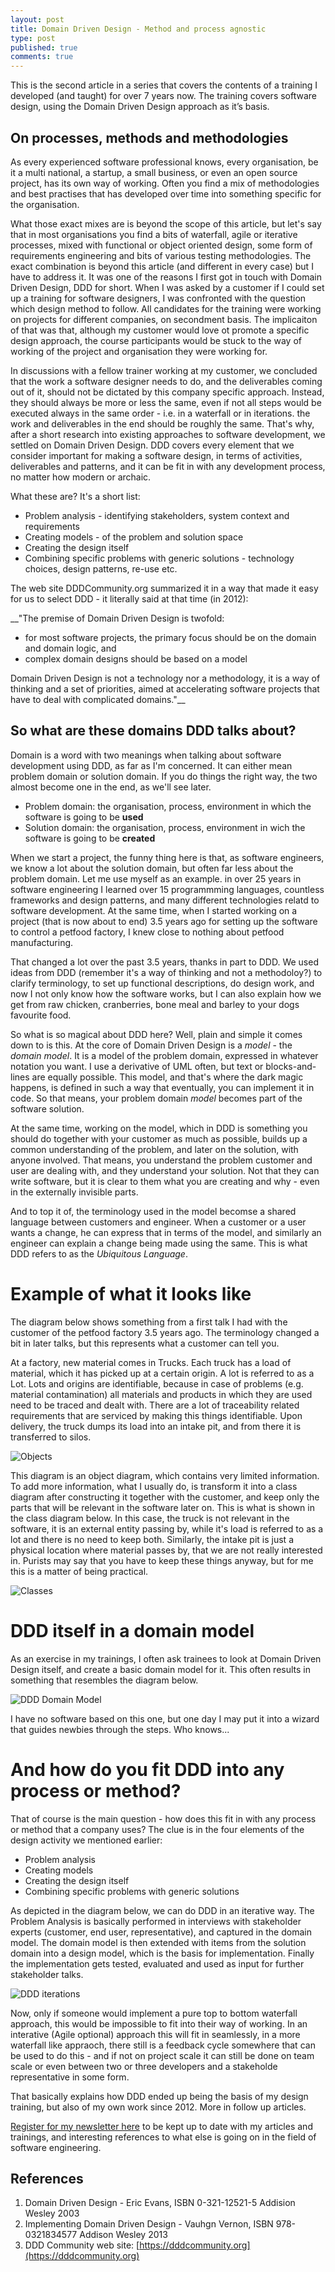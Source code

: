 ```yaml
---
layout: post
title: Domain Driven Design - Method and process agnostic
type: post
published: true
comments: true
---
```

This is the second article in a series that covers the contents of a training I developed (and taught) for over 7 years now. The training covers software design, using the Domain Driven Design approach as it’s basis.

## On processes, methods and methodologies
As every experienced software professional knows, every organisation, be it a multi national, a startup, a small business, or even an open source project, has its own way of working. Often you find a mix of methodologies and best practises that has developed over time into something specific for the organisation. 

What those exact mixes are is beyond the scope of this article, but let's say that in most organisations you find a bits of waterfall, agile or iterative processes, mixed with functional or object oriented design, some form of requirements engineering and bits of various testing methodologies. The exact combination is beyond this article (and different in every case) but I have to address it. It was one of the reasons I first got in touch with Domain Driven Design, DDD for short. When I was asked by a customer if I could set up a training for software designers, I was confronted with the question which design method to follow. All candidates for the training were working on projects for different companies, on secondment basis. The implicaiton of that was that, although my customer would love ot promote a specific design approach, the course participants would be stuck to the way of working of the project and organisation they were working for. 

In discussions with a fellow trainer working at my customer, we concluded that the work a software designer needs to do, and the deliverables coming out of it, should not be dictated by this company specific approach. Instead, they should always be more or less the same, even if not all steps would be executed always in the same order - i.e. in a waterfall or in iterations. the work and deliverables in the end should be roughly the same. That's why, after a short research into existing approaches to software development, we settled on Domain Driven Design. DDD covers every element that we consider important for making a software design, in terms of activities, deliverables and patterns, and it can be fit in with any development process, no matter how modern or archaic.

What these are? It's a short list:

* Problem analysis - identifying stakeholders, system context and requirements
* Creating models - of the problem and solution space
* Creating the design itself
* Combining specific problems with generic solutions - technology choices, design patterns, re-use etc.

The web site DDDCommunity.org summarized it in a way that made it easy for us to select DDD - it literally said at that time (in 2012):

 __"The premise of Domain Driven Design is twofold:
 * for most software projects, the primary focus should be on the domain and domain logic, and
* complex domain designs should be based on a model

Domain Driven Design is not a technology nor a methodology, it is a way of thinking and a set of priorities, aimed at accelerating software projects that have to deal with complicated domains."__

## So what are these domains DDD talks about?
Domain is a word with two meanings when talking about software development using DDD, as far as I'm concerned. It can either mean problem domain or solution domain. If you do things the right way, the two almost become one in the end, as we'll see later.

* Problem domain: the organisation, process, environment in which the software is going to be **used**
* Solution domain: the organisation, process, environment in wich the software is going to be **created**

When we start a project, the funny thing here is that, as software engineers, we know a lot about the solution domain, but often far less about the problem domain. 
Let me use myself as an example. in over 25 years in software engineering I learned over 15 programmming languages, countless frameworks and design patterns, and many different technologies relatd to software development. At the same time, when I started working on a project (that is now about to end) 3.5 years ago for setting up the software to control a petfood factory, I knew close to nothing about petfood manufacturing. 

That changed a lot over the past 3.5 years, thanks in part to DDD. We used ideas from DDD (remember it's a way of thinking and not a methodoloy?) to clarify terminology, to set up functional descriptions, do design work, and now I not only know how the software works, but I can also explain how we get from raw chicken, cranberries, bone meal and barley to your dogs favourite food.

So what is so magical about DDD here? Well, plain and simple it comes down to is this. At the core of Domain Driven Design is a *model* - the *domain model*. It is a model of the problem domain, expressed in whatever notation you want. I use a derivative of UML often, but text or blocks-and-lines are equally possible. This model, and that's where the dark magic happens, is defined in such a way that eventually, you can implement it in code. So that means, your problem domain *model* becomes part of the software solution.

At the same time, working on the model, which in DDD is something you should do together with your customer as much as possible, builds up a common understanding of the problem, and later on the solution, with anyone involved. That means, you understand the problem customer and user are dealing with, and they understand your solution. Not that they can write software, but it is clear to them what you are creating and why - even in the externally invisible parts.

And to top it of, the terminology used in the model becomse a shared language between customers and engineer. When a customer or a user wants a change, he can express that in terms of the model, and similarly an engineer can explain a change being made using the same. This is what DDD refers to as the *Ubiquitous Language*.

# Example of what it looks like
The diagram below shows something from a first talk I had with the customer of the petfood factory 3.5 years ago. The terminology changed a bit in later talks, but this represents what a customer can tell you.

At a factory, new material comes in Trucks. Each truck has a load of material, which it has picked up at a certain origin. A lot is referred to as a Lot. Lots and origins are identifiable, because in case of problems (e.g. material contamination) all materials and products in which they are used need to be traced and dealt with. There are a lot of traceability related requirements that are serviced by making this things identifiable. Upon delivery, the truck dumps its load into an intake pit, and from there it is transferred to silos.

![Objects](https://dev-to-uploads.s3.amazonaws.com/i/yheqs50qo35varm8akzz.png)

This diagram is an object diagram, which contains very limited information. To add more information, what I usually do, is transform it into a class diagram after constructing it together with the customer, and keep only the parts that will be relevant in the software later on. This is what is shown in the class diagram below. In this case, the truck is not relevant in the software, it is an external entity passing by, while it's load is referred to as a lot and there is no need to keep both. Similarly, the intake pit is just a physical location where material passes by, that we are not really interested in. 
Purists may say that you have to keep these things anyway, but for me this is a matter of being practical.

![Classes](https://dev-to-uploads.s3.amazonaws.com/i/e4s5wjfcnjoyyjqq1lxl.png)

# DDD itself in a domain model
As an exercise in my trainings, I often ask trainees to look at Domain Driven Design itself, and create a basic domain model for it. This often results in something that resembles the diagram below.

![DDD Domain Model](https://dev-to-uploads.s3.amazonaws.com/i/ncy3cfv5wf363xjdrhpr.png)

I have no software based on this one, but one day I may put it into a wizard that guides newbies through the steps. Who knows...

# And how do you fit DDD into any process or method?
That of course is the main question - how does this fit in with any process or method that a company uses? The clue is in the four elements of the design activity we mentioned earlier:

* Problem analysis
* Creating models
* Creating the design itself
* Combining specific problems with generic solutions

As depicted in the diagram below, we can do DDD in an iterative way. The Problem Analysis is basically performed in interviews with stakeholder experts (customer, end user, representative), and captured in the domain model. The domain model is then extended with items from the solution domain into a design model, which is the basis for implementation. Finally the implementation gets tested, evaluated and used as input for further stakeholder talks. 

![DDD iterations](https://dev-to-uploads.s3.amazonaws.com/i/azkdkndxx2lsceb4asy1.png)

Now, only if someone would implement a pure top to bottom waterfall approach, this would be impossible to fit into their way of working. In an interative (Agile optional) approach this will fit in seamlessly, in a more waterfall like appraoch, there still is a feedback cycle somewhere that can be used to do this - and if not on project scale it can still be done on team scale or even between two or three developers and a stakeholde representative in some form. 

That basically explains how DDD ended up being the basis of my design training, but also of my own work since 2012. More in follow up articles.

[Register for my newsletter here](http://eepurl.com/g1oOaD) to be kept up to date with my articles and trainings, and interesting references to what else is going on in the field of software engineering.


## References
1. Domain Driven Design - Eric Evans, ISBN 0-321-12521-5 Addision Wesley 2003
2. Implementing Domain Driven Design - Vauhgn Vernon, ISBN 978-0321834577 Addison Wesley 2013
3. DDD Community web site: [https://dddcommunity.org](https://dddcommunity.org)